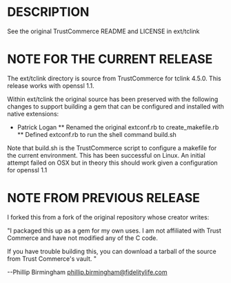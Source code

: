# DESCRIPTION

See the original TrustCommerce README and LICENSE in ext/tclink

# NOTE FOR THE CURRENT RELEASE

The ext/tclink directory is source from TrustCommerce for tclink
4.5.0. This release works with openssl 1.1.

Within ext/tclink the original source has been preserved with the
following changes to support building a gem that can be configured and
installed with native extensions:

* Patrick Logan
** Renamed the original extconf.rb to create_makefile.rb
** Defined extconf.rb to run the shell command build.sh

Note that build.sh is the TrustCommerce script to configure a makefile
for the current environment. This has been successful on Linux. An
initial attempt failed on OSX but in theory this should work given a
configuration for openssl 1.1


# NOTE FROM PREVIOUS RELEASE

I forked this from a fork of the original repository whose creator writes:

"I packaged this up as a gem for my own uses. I am not affiliated with
Trust Commerce and have not modified any of the C code.

If you have trouble building this, you can download a tarball of the source
from Trust Commerce's vault.
"

--Phillip Birmingham
phillip.birmingham@fidelitylife.com
